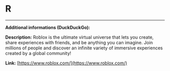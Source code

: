 # R

---

**Additional informations (DuckDuckGo):**

**Description:** Roblox is the ultimate virtual universe that lets you create, share experiences with friends, and be anything you can imagine. Join millions of people and discover an infinite variety of immersive experiences created by a global community!

**Link:** [https://www.roblox.com/](https://www.roblox.com/)


